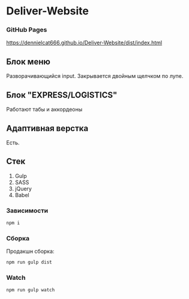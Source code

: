# Deliver-Website

### GitHub Pages

https://dennielcat666.github.io/Deliver-Website/dist/index.html


## Блок меню

Разворачивающийся input. Закрывается двойным щелчком по лупе.

## Блок "EXPRESS/LOGISTICS"

Работают табы и аккордеоны

## Адаптивная верстка

Есть.

## Стек

1. Gulp
2. SASS
3. jQuery
4. Babel

### Зависимости
```bash
npm i
```

### Сборка
Продакшн сборка:
```bash
npm run gulp dist
```

### Watch
```bash
npm run gulp watch
```
